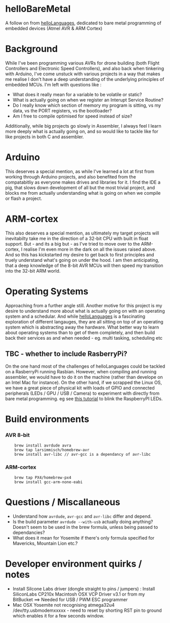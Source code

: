 # helloBareMetal
A follow on from [helloLanguages](https://github.com/danhouldsworth/helloLanguages), dedicated to bare metal programming of embedded devices (Atmel AVR &amp; ARM Cortex)

# Background
While I've been programming various AVRs for drone building (both Flight Controllers and Electronic Speed Controllers), and also back when tinkering with Arduino, I've come unstuck with various projects in a way that makes me realise I don't have a deep understanding of the underlying principles of embedded MCUs.
I'm left with questions like :
* What does it really  mean for a variable to be volatile or static?
* What is actually going on when we register an Interupt Service Routine?
* Do I really know which section of memory my program is sitting, vs my data, vs the PORT registers, vs the bootloader?
* Am I free to compile optimised for speed instead of size?

Additionally, while big projects go slowly in Assembler, I always feel I learn more deeply what is actually going on, and so would like to tackle like for like projects in both C and assembler.

# Arduino
This deserves a special mention, as while I've learned a lot at first from working through Arduino projects, and also benefited from the compatabitliy as everyone makes drives and libraries for it. I find the IDE a pig, that slows down development of all but the most trivial project, and blocks me from actually understanding what is going on when we compile or flash a project.

# ARM-cortex
This also deserves a special mention, as ultimately my target projects will inevitabilty take me in the direction of a 32-bit CPU with built in float support. But - and its a big but - as I've tried to move over to the ARM-cortex, I realise I'm even more in the dark on all the issues raised above. And so this has kickstarted my desire to get back to first principles and truely understand what's going on under the hood. I am then anticipating, that a deep knowledge of the 8-bit AVR MCUs will then speed my transition into the 32-bit ARM world.

# Operating Systems
Approaching from a further angle still. Another motive for this project is my desire to understand more about what is actually going on with an operating system and a schedular. And while [helloLanguages](https://github.com/danhouldsworth/helloLanguages) is a fascinating exploration of different langauges, they are all sitting on top of an operating system which is abstracting away the hardware. What better way to learn about operating systems than to get of them completely, and then build back their services as and when needed - eg. multi tasking, scheduling etc

## TBC - whether to include RasberryPi?
On the one hand most of the challenges of helloLanguages could be tackled on a RasberryPi running Rasbian. However, when compiling and running assembler, we would have to do it on the machine (rather than develope on an Intel Mac for instance).
On the other hand, if we scrapped the Linux OS, we have a great piece of physical kit with loads of GPIO and connected peripherals (LEDs / GPU / USB / Camera) to experiment with directly from bare metal programming. eg see [this tutorial](http://www.valvers.com/open-software/raspberry-pi/step01-bare-metal-programming-in-cpt1/) to blink the RaspberryPI LEDs.


# Build environments

### AVR 8-bit

		brew install avrdude avra
		brew tap larsimmisch/homebrew-avr
		brew install avr-libc // avr-gcc is a dependancy of avr-libc

### ARM-cortex

		brew tap PX4/homebrew-px4
		brew install gcc-arm-none-eabi


# Questions / Miscallaneous

* Understand how ```avrdude```, ```avr-gcc``` and ```avr-libc``` differ and depend.
* Is the build parameter ```avrdude --with-usb``` actually doing anything? Doesn't seem to be used in the brew formula, unless being passed to dependancies?
* What does it mean for Yosemite if there's only formula specified for Mavericks, Mountain Lion etc.?

# Developer environment quirks / notes

* Install Silcone Labs driver (dongle straight to pins / jumpers) : Install SiliconLabs CP210x Macintosh OSX VCP Driver v3.1 or from my BitBucket
==> Needed for USB / PWM ESC programmer
* Mac OSX Yosemite not recognising atmega32u4 /dev/tty.usbmodemxxxxx - need to reset by shorting RST pin to ground which enables it for a few seconds window.
